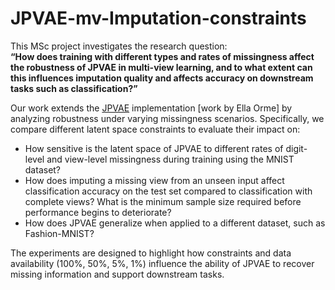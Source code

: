 # JPVAE-mv-Imputation-constraints
  
This MSc project investigates the research question:  
**“How does training with different types and rates of missingness affect the robustness of JPVAE in multi-view learning, and to what extent can this influences imputation quality and affects accuracy on downstream tasks such as classification?”**

Our work extends the [JPVAE](https://github.com/eso28599/JPVAE/blob/master/README.md) implementation [work by Ella Orme] by analyzing robustness under varying missingness scenarios. Specifically, we compare different latent space constraints to evaluate their impact on:
- How sensitive is the latent space of JPVAE to different rates of digit-level and view-level missingness during training using the MNIST dataset?  
- How does imputing a missing view from an unseen input affect classification accuracy on the test set compared to classification with complete views? What is the minimum sample size required before performance begins to deteriorate?  
- How does JPVAE generalize when applied to a different dataset, such as Fashion-MNIST?

The experiments are designed to highlight how constraints and data availability (100%, 50%, 5%, 1%) influence the ability of JPVAE to recover missing information and support downstream tasks.  

